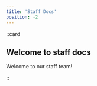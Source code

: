 ```yaml
---
title: 'Staff Docs'
position: -2
---
```


::card
## Welcome to staff docs
Welcome to our staff team! 

::